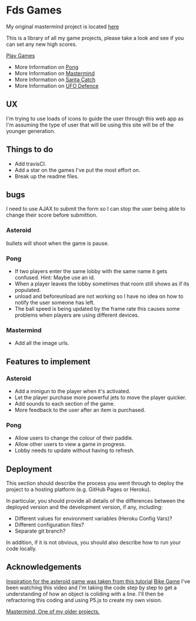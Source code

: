# Fds Games

My original mastermind project is located [here](https://github.com/Fordalex/mastermind-project)

This is a library of all my game projects, please take a look and see if you can set any new high scores.

[Play Games](https://fd-games.herokuapp.com/)

- More Information on [Pong](https://github.com/Fordalex/fds_games/blob/master/readme/pong.md)
- More Information on [Mastermind](https://github.com/Fordalex/fds_games/blob/master/readme/mastermind.md)
- More Information on [Santa Catch](https://github.com/Fordalex/fds_games/blob/master/readme/santa_catch.md)
- More Information on [UFO Defence](https://github.com/Fordalex/fds_games/blob/master/readme/ufo_defence.md)

## UX

I'm trying to use loads of icons to guide the user through this web app as I'm assuming the type of user that will be using this site will be of the younger generation.

## Things to do

- Add travisCI.
- Add a star on the games I've put the most effort on.
- Break up the readme files.

## bugs

I need to use AJAX to submit the form so I can stop the user being able to change their score before submittion.

### Asteroid

bullets will shoot when the game is pause.

### Pong

- If two players enter the same lobby with the same name it gets confused. Hint: Maybe use an id.
- When a player leaves the lobby sometimes that room still shows as if its populated.
- unload and beforeunload are not working so I have no idea on how to notify the user someone has left.
- The ball speed is being updated by the frame rate this causes some problems when players are using different devices.

### Mastermind

- Add all the image urls.

## Features to implement

### Asteroid

- Add a minigun to the player when it's activated.
- Let the player purchase more powerful jets to move the player quicker.
- Add sounds to each section of the game.
- More feedback to the user after an item is purchased.


### Pong

- Allow users to change the colour of their paddle.
- Allow other users to view a game in progress.
- Lobby needs to update without having to refresh.

## Deployment

This section should describe the process you went through to deploy the project to a hosting platform (e.g. GitHub Pages or Heroku).

In particular, you should provide all details of the differences between the deployed version and the development version, if any, including:
- Different values for environment variables (Heroku Config Vars)?
- Different configuration files?
- Separate git branch?

In addition, if it is not obvious, you should also describe how to run your code locally.



## Acknowledgements

[Inspiration for the asteroid game was taken from this tutorial](https://www.youtube.com/watch?v=eI9idPTT0c4&t=24s)
[Bike Game](https://www.youtube.com/watch?v=MW8HcwHK1S0&t=119s)
I've been watching this video and I'm taking the code step by step to get a understanding of how an object is coliding with a line. I'll then be refractoring this coding and using P5.js to create my own vision.


[Mastermind, One of my older projects.](https://github.com/Fordalex/mastermind-project)